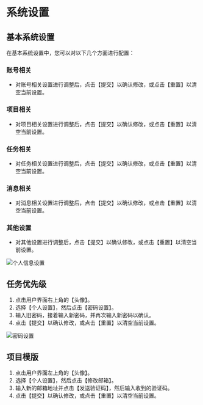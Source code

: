 # 系统设置

## 基本系统设置

在基本系统设置中，您可以对以下几个方面进行配置：

### 账号相关

- 对账号相关设置进行调整后，点击【提交】以确认修改，或点击【重置】以清空当前设置。

### 项目相关

- 对项目相关设置进行调整后，点击【提交】以确认修改，或点击【重置】以清空当前设置。

### 任务相关

- 对任务相关设置进行调整后，点击【提交】以确认修改，或点击【重置】以清空当前设置。

### 消息相关

- 对消息相关设置进行调整后，点击【提交】以确认修改，或点击【重置】以清空当前设置。

### 其他设置

- 对其他设置进行调整后，点击【提交】以确认修改，或点击【重置】以清空当前设置。

![个人信息设置](/img/light/help_pic_set1.png)

## 任务优先级

1. 点击用户界面右上角的【头像】。
2. 选择【个人设置】，然后点击【密码设置】。
3. 输入旧密码，接着输入新密码，并再次输入新密码以确认。
4. 点击【提交】以确认修改，或点击【重置】以清空当前设置。

![密码设置](/img/light/help_pic_set7.png)

## 项目模版

1. 点击用户界面左上角的【头像】。
2. 选择【个人设置】，然后点击【修改邮箱】。
3. 输入新的邮箱地址并点击【发送验证码】，然后输入收到的验证码。
4. 点击【提交】以确认修改，或点击【重置】以清空当前设置。